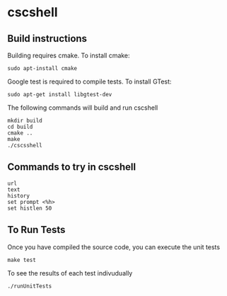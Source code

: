 # cscshell
## Build instructions
Building requires cmake. To install cmake:
```
sudo apt-install cmake
```
Google test is required to compile tests. To install GTest:
```
sudo apt-get install libgtest-dev
```
The following commands will build and run cscshell
```
mkdir build
cd build
cmake ..
make
./cscsshell
```
## Commands to try in cscshell
```
url
text
history
set prompt <%h>
set histlen 50
```

## To Run Tests
Once you have compiled the source code, you can execute the unit tests
```
make test
```
To see the results of each test indivudually
```
./runUnitTests
```
